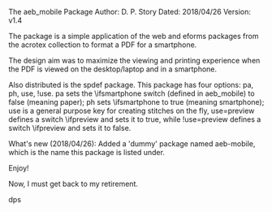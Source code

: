The aeb_mobile Package
Author: D. P. Story
Dated: 2018/04/26
Version: v1.4

The package is a simple application of the web and eforms packages from
the acrotex collection to format a PDF for a smartphone.

The design aim was to maximize the viewing and printing experience when
the PDF is viewed on the desktop/laptop and in a smartphone.

Also distributed is the spdef package. This package has four options:
pa, ph, use, !use. pa sets the \ifsmartphone switch (defined in
aeb_mobile) to false (meaning paper); ph sets \ifsmartphone to true
(meaning smartphone); use is a general purpose key for creating stitches
on the fly, use=preview defines a switch \ifpreview and sets it to true,
while !use=preview defines a switch \ifpreview and sets it to false.

What's new (2018/04/26): Added a 'dummy' package named aeb-mobile, which is 
the name this package is listed under. 

Enjoy!

Now, I must get back to my retirement.

dps

